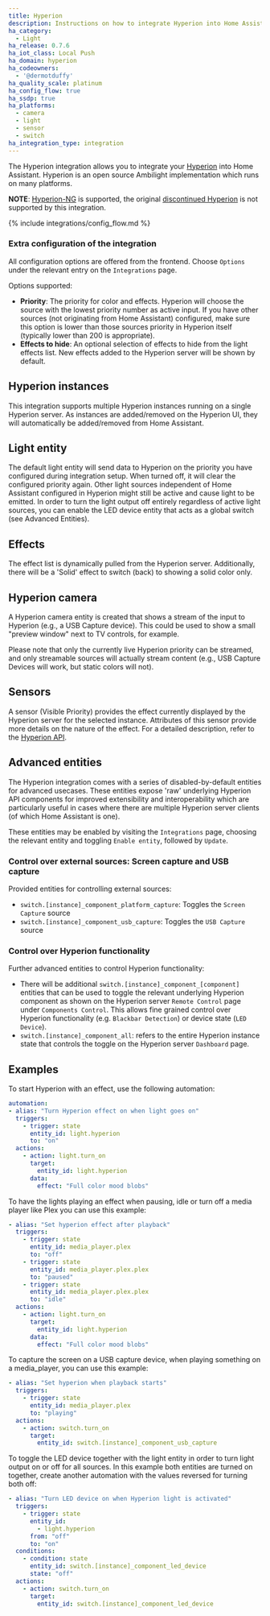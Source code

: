 ```yaml
---
title: Hyperion
description: Instructions on how to integrate Hyperion into Home Assistant.
ha_category:
  - Light
ha_release: 0.7.6
ha_iot_class: Local Push
ha_domain: hyperion
ha_codeowners:
  - '@dermotduffy'
ha_quality_scale: platinum
ha_config_flow: true
ha_ssdp: true
ha_platforms:
  - camera
  - light
  - sensor
  - switch
ha_integration_type: integration
---
```


The Hyperion integration allows you to integrate your
[Hyperion](https://docs.hyperion-project.org/) into Home Assistant. Hyperion is
an open source Ambilight implementation which runs on many platforms.

**NOTE**: [Hyperion-NG](https://github.com/hyperion-project/hyperion.ng) is
supported, the original [discontinued Hyperion](https://github.com/hyperion-project/hyperion) is not supported by
this integration.

{% include integrations/config_flow.md %}

### Extra configuration of the integration

All configuration options are offered from the frontend. Choose `Options` under the
relevant entry on the `Integrations` page.

Options supported:
- **Priority**: The priority for color and effects. Hyperion will choose the source 
  with the lowest priority number as active input. If you have other sources (not 
  originating from Home Assistant) configured, make sure this option is lower than 
  those sources priority in Hyperion itself (typically lower than 200 is appropriate).
- **Effects to hide**: An optional selection of effects to hide from the light effects
  list. New effects added to the Hyperion server will be shown by default.

## Hyperion instances

This integration supports multiple Hyperion instances running on a single Hyperion
server. As instances are added/removed on the Hyperion UI, they will automatically be
added/removed from Home Assistant.

## Light entity

The default light entity will send data to Hyperion on the priority you have configured 
during integration setup. When turned off, it will clear the configured priority again. 
Other light sources independent of Home Assistant configured in Hyperion might still be 
active and cause light to be emitted. In order to turn the light output off entirely 
regardless of active light sources, you can enable the LED device entity that acts as 
a global switch (see Advanced Entities).

## Effects

The effect list is dynamically pulled from the Hyperion server. Additionally, there
will be a 'Solid' effect to switch (back) to showing a solid color only.

## Hyperion camera

A Hyperion camera entity is created that shows a stream of the input to Hyperion (e.g., a
USB Capture device). This could be used to show a small "preview window" next to TV
controls, for example.

Please note that only the currently live Hyperion priority can be streamed, and only
streamable sources will actually stream content (e.g., USB Capture Devices will work, but
static colors will not).

## Sensors

A sensor (Visible Priority) provides the effect currently displayed by the Hyperion server for the selected instance. Attributes of this sensor provide more details on the nature of the effect. For a detailed description, refer to the [Hyperion API](https://docs.hyperion-project.org/en/json/ServerInfo.html#priorities).

## Advanced entities

The Hyperion integration comes with a series of disabled-by-default entities for
advanced usecases. These entities expose 'raw' underlying Hyperion API components for
improved extensibility and interoperability which are particularly useful in cases where
there are multiple Hyperion server clients (of which Home Assistant is one).

These entities may be enabled by visiting the `Integrations` page, choosing the relevant
entity and toggling `Enable entity`, followed by `Update`.

### Control over external sources: Screen capture and USB capture

Provided entities for controlling external sources:

- `switch.[instance]_component_platform_capture`: Toggles the `Screen Capture` source
- `switch.[instance]_component_usb_capture`: Toggles the `USB Capture` source

### Control over Hyperion functionality

Further advanced entities to control Hyperion functionality:

- There will be additional `switch.[instance]_component_[component]` entities that can
  be used to toggle the relevant underlying Hyperion component as shown on the Hyperion
  server `Remote Control` page under `Components Control`. This allows fine grained 
  control over Hyperion functionality (e.g. `Blackbar Detection`) or device
  state (`LED Device`).
- `switch.[instance]_component_all`: refers to the entire Hyperion instance state that
  controls the toggle on the Hyperion server `Dashboard` page.

## Examples

To start Hyperion with an effect, use the following automation:

```yaml
automation:
- alias: "Turn Hyperion effect on when light goes on"
  triggers:
    - trigger: state
      entity_id: light.hyperion
      to: "on"
  actions:
    - action: light.turn_on
      target:
        entity_id: light.hyperion
      data:
        effect: "Full color mood blobs"
```

To have the lights playing an effect when pausing, idle or turn off a media player like Plex you can use this example:

```yaml
- alias: "Set hyperion effect after playback"
  triggers:
    - trigger: state
      entity_id: media_player.plex
      to: "off"
    - trigger: state
      entity_id: media_player.plex.plex
      to: "paused"
    - trigger: state
      entity_id: media_player.plex.plex
      to: "idle"
  actions:
    - action: light.turn_on
      target:
        entity_id: light.hyperion
      data:
        effect: "Full color mood blobs"
```

To capture the screen on a USB capture device, when playing something on a media_player, you can use this example:

```yaml
- alias: "Set hyperion when playback starts"
  triggers:
    - trigger: state
      entity_id: media_player.plex
      to: "playing"
  actions:
    - action: switch.turn_on
      target:
        entity_id: switch.[instance]_component_usb_capture
```

To toggle the LED device together with the light entity in order to turn light output on or off for all sources. In this example both entities are turned on together, create another automation with the values reversed for turning both off:

```yaml
- alias: "Turn LED device on when Hyperion light is activated"
  triggers:
    - trigger: state
      entity_id:
        - light.hyperion
      from: "off"
      to: "on"
  conditions:
    - condition: state
      entity_id: switch.[instance]_component_led_device
      state: "off"
  actions:
    - action: switch.turn_on
      target:
        entity_id: switch.[instance]_component_led_device
```
